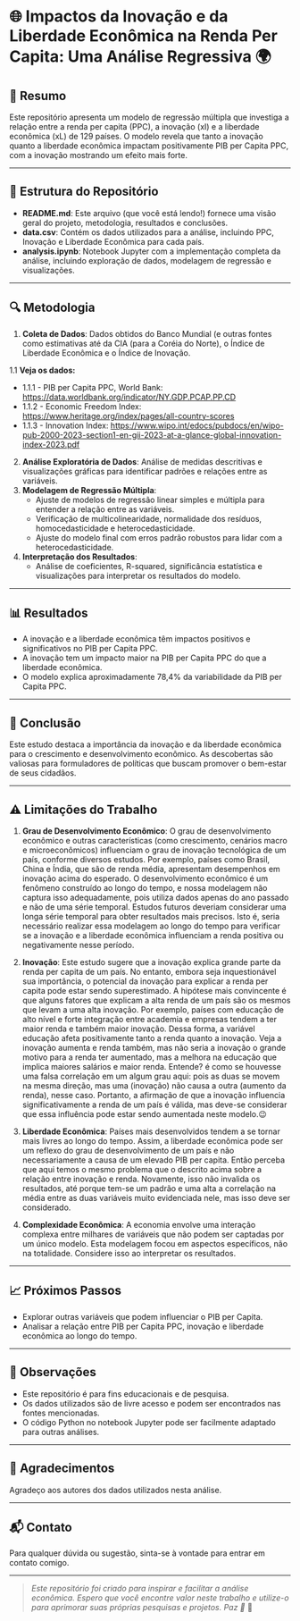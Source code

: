 # 🌐 Impactos da Inovação e da Liberdade Econômica na Renda Per Capita: Uma Análise Regressiva 🌍

## 📝 Resumo

Este repositório apresenta um modelo de regressão múltipla que investiga a relação entre a renda per capita (PPC), a inovação (xI) e a liberdade econômica (xL) de 129 países. O modelo revela que tanto a inovação quanto a liberdade econômica impactam positivamente PIB per Capita PPC, com a inovação mostrando um efeito mais forte.

---

## 📁 Estrutura do Repositório

- **README.md**: Este arquivo (que você está lendo!) fornece uma visão geral do projeto, metodologia, resultados e conclusões.
- **data.csv**: Contém os dados utilizados para a análise, incluindo PPC, Inovação e Liberdade Econômica para cada país.
- **analysis.ipynb**: Notebook Jupyter com a implementação completa da análise, incluindo exploração de dados, modelagem de regressão e visualizações.

---

## 🔍 Metodologia

1. **Coleta de Dados**: Dados obtidos do Banco Mundial (e outras fontes como estimativas até da CIA (para a Coréia do Norte), o Índice de Liberdade Econômica e o Índice de Inovação.

1.1 **Veja os dados:**
*   1.1.1 - PIB per Capita PPC, World Bank: https://data.worldbank.org/indicator/NY.GDP.PCAP.PP.CD
*   1.1.2 - Economic Freedom Index: https://www.heritage.org/index/pages/all-country-scores
*   1.1.3 - Innovation Index: https://www.wipo.int/edocs/pubdocs/en/wipo-pub-2000-2023-section1-en-gii-2023-at-a-glance-global-innovation-index-2023.pdf
2. **Análise Exploratória de Dados**: Análise de medidas descritivas e visualizações gráficas para identificar padrões e relações entre as variáveis.
3. **Modelagem de Regressão Múltipla**:
    - Ajuste de modelos de regressão linear simples e múltipla para entender a relação entre as variáveis.
    - Verificação de multicolinearidade, normalidade dos resíduos, homocedasticidade e heterocedasticidade.
    - Ajuste do modelo final com erros padrão robustos para lidar com a heterocedasticidade.
4. **Interpretação dos Resultados**:
    - Análise de coeficientes, R-squared, significância estatística e visualizações para interpretar os resultados do modelo.

---

## 📊 Resultados

- A inovação e a liberdade econômica têm impactos positivos e significativos no PIB per Capita PPC.
- A inovação tem um impacto maior na PIB per Capita PPC do que a liberdade econômica.
- O modelo explica aproximadamente 78,4% da variabilidade da PIB per Capita PPC.

---

## 🔗 Conclusão

Este estudo destaca a importância da inovação e da liberdade econômica para o crescimento e desenvolvimento econômico. As descobertas são valiosas para formuladores de políticas que buscam promover o bem-estar de seus cidadãos.

---

## ⚠️ Limitações do Trabalho

1. **Grau de Desenvolvimento Econômico**: O grau de desenvolvimento econômico e outras características (como crescimento, cenários macro e microeconômicos) influenciam o grau de inovação tecnológica de um país, conforme diversos estudos. Por exemplo, países como Brasil, China e Índia, que são de renda média, apresentam desempenhos em inovação acima do esperado. O desenvolvimento econômico é um fenômeno construído ao longo do tempo, e nossa modelagem não captura isso adequadamente, pois utiliza dados apenas do ano passado e não de uma série temporal. Estudos futuros deveriam considerar uma longa série temporal para obter resultados mais precisos. Isto é, seria necessário realizar essa modelagem ao longo do tempo para verificar se a inovação e a liberdade econômica influenciam a renda positiva ou negativamente nesse período.

2. **Inovação**: Este estudo sugere que a inovação explica grande parte da renda per capita de um país. No entanto, embora seja inquestionável sua importância, o potencial da inovação para explicar a renda per capita pode estar sendo superestimado. A hipótese mais convincente é que alguns fatores que explicam a alta renda de um país são os mesmos que levam a uma alta inovação. Por exemplo, países com educação de alto nível e forte integração entre academia e empresas tendem a ter maior renda e também maior inovação. Dessa forma, a variável educação afeta positivamente tanto a renda quanto a inovação. Veja a inovação aumenta e renda também, mas não seria a inovação o grande motivo para a renda ter aumentado, mas a melhora na educação que implica maiores salários e maior renda. Entende? é como se houvesse uma falsa correlação em um algum grau aqui: pois as duas se movem na mesma direção, mas uma (inovação) não causa a outra (aumento da renda), nesse caso. Portanto, a afirmação de que a inovação influencia significativamente a renda de um país é válida, mas deve-se considerar que essa influência pode estar sendo aumentada neste modelo.😉

3. **Liberdade Econômica**: Países mais desenvolvidos tendem a se tornar mais livres ao longo do tempo. Assim, a liberdade econômica pode ser um reflexo do grau de desenvolvimento de um país e não necessariamente a causa de um elevado PIB per capita. Então perceba que aqui temos o mesmo problema que o descrito acima sobre a relação entre inovação e renda. Novamente, isso não invalida os resultados, até porque tem-se um padrão e uma alta a correlação na média entre as duas variáveis muito evidenciada nele, mas isso deve ser considerado.

4. **Complexidade Econômica**: A economia envolve uma interação complexa entre milhares de variáveis que não podem ser captadas por um único modelo. Esta modelagem focou em aspectos específicos, não na totalidade. Considere isso ao interpretar os resultados.

---


## 📈 Próximos Passos

- Explorar outras variáveis que podem influenciar o PIB per Capita.
- Analisar a relação entre PIB per Capita PPC, inovação e liberdade econômica ao longo do tempo.

---

## 📝 Observações

- Este repositório é para fins educacionais e de pesquisa.
- Os dados utilizados são de livre acesso e podem ser encontrados nas fontes mencionadas.
- O código Python no notebook Jupyter pode ser facilmente adaptado para outras análises.

---

## 🙏 Agradecimentos

Agradeço aos autores dos dados utilizados nesta análise.

---

## 📬 Contato

Para qualquer dúvida ou sugestão, sinta-se à vontade para entrar em contato comigo.

---

> *Este repositório foi criado para inspirar e facilitar a análise econômica. Espero que você encontre valor neste trabalho e utilize-o para aprimorar suas próprias pesquisas e projetos.
Paz 🖖* 🌟

